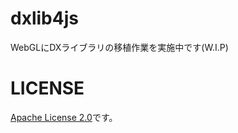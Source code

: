 # dxlib4js

WebGLにDXライブラリの移植作業を実施中です(W.I.P)

# LICENSE

[Apache License 2.0](https://github.com/underdolphin/dxlib4js/blob/master/LICENSE-2.0)です。